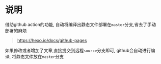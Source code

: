 # 说明

借助github action的功能, 自动将编译出静态文件部署在`master`分支,省去了手动部署的麻烦

> https://hexo.io/docs/github-pages


如果修改或者增加了文章,直接提交到远程`source`分支即可, github会自动进行编译, 将静态文件放在`master`分支